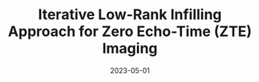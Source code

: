---
title: "Iterative Low-Rank Infilling Approach for Zero Echo-Time (ZTE) Imaging"
collection: talks
type: "Talk"
permalink: /talks/2024-05-01-talk-2
venue: "ISMRM 2024, Singapore"
date: 2023-05-01
---